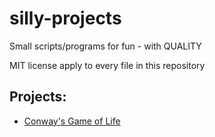 silly-projects
==============

Small scripts/programs for fun - with QUALITY

MIT license apply to every file in this repository

## Projects:
- [Conway's Game of Life](https://github.com/Spittie/silly-projects/tree/master/Conway%27s%20Game%20of%20Life)